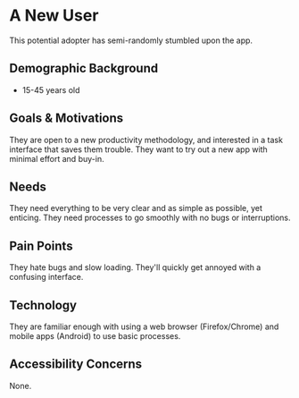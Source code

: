 # A New User

This potential adopter has semi-randomly stumbled upon the app.

## Demographic Background

-   15-45 years old

## Goals & Motivations

They are open to a new productivity methodology, and interested in a task interface that saves them trouble. They want to try out a new app with minimal effort and buy-in.

## Needs

They need everything to be very clear and as simple as possible, yet enticing. They need processes to go smoothly with no bugs or interruptions.

## Pain Points

They hate bugs and slow loading. They'll quickly get annoyed with a confusing interface.

## Technology

They are familiar enough with using a web browser (Firefox/Chrome) and mobile apps (Android) to use basic processes.

## Accessibility Concerns

None.
